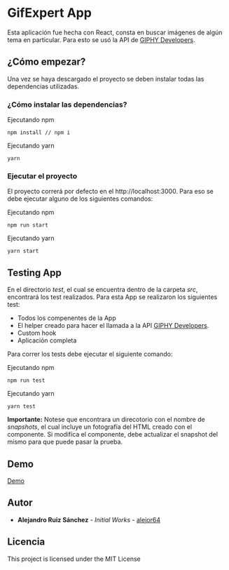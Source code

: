 # GifExpert App

Esta aplicación fue hecha con React, consta en buscar imágenes de algún tema en particular.
Para esto se usó la API de 
[GIPHY Developers](https://developers.giphy.com/).

## ¿Cómo empezar?

Una vez se haya descargado el proyecto se deben instalar todas las dependencias utilizadas.

### ¿Cómo instalar las dependencias?

Ejecutando npm

```
npm install // npm i
```

Ejecutando yarn

```
yarn
```

### Ejecutar el proyecto

El proyecto correrá por defecto en el http://localhost:3000. Para eso se debe ejecutar alguno de los siguientes comandos:

Ejecutando npm

```
npm run start
```

Ejecutando yarn

```
yarn start
```

## Testing App

En el directorio *test*, el cual se encuentra dentro de la carpeta *src*, encontrará los test realizados. Para esta App se realizaron los siguientes test:

* Todos los compenentes de la App
* El helper creado para hacer el llamada a la API [GIPHY Developers](https://developers.giphy.com/).
* Custom hook
* Aplicación completa

Para correr los tests debe ejecutar el siguiente comando:

Ejecutando npm

```
npm run test
```

Ejecutando yarn

```
yarn test
```

**Importante:**
Notese que encontrara un direcotorio con el nombre de *_snapshots_*, el cual incluye un fotografía del HTML creado con el componente. Si modifíca el componente, debe actualizar el snapshot del mismo para que puede pasar la prueba.

## Demo

[Demo](https://alejor64.github.io/gifExpertApp/)

## Autor

* **Alejandro Ruiz Sánchez** - *Initial Works* - [alejor64](github.com/alejor64)

## Licencia

This project is licensed under the MIT License
